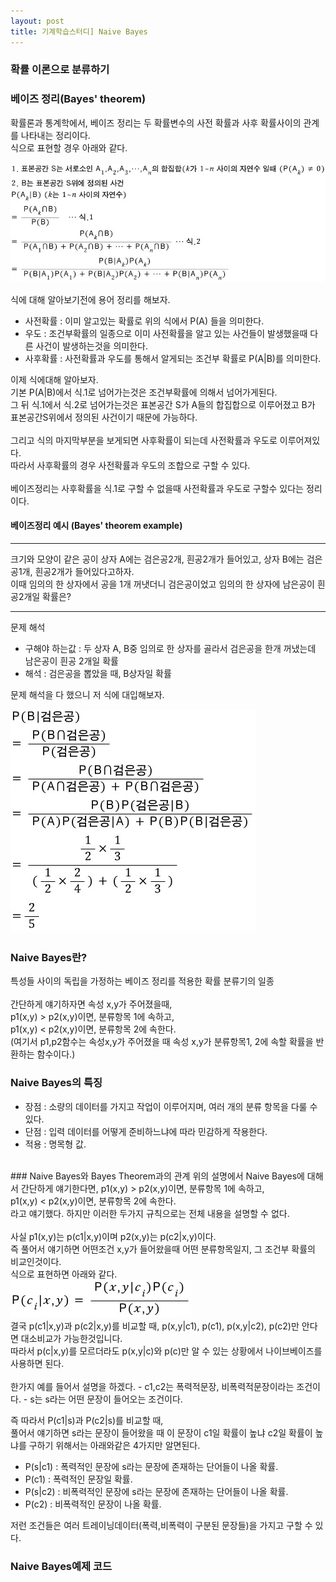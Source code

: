 ```yaml
---
layout: post
title: 기계학습스터디] Naive Bayes
---
```


### 확률 이론으로 분류하기

### 베이즈 정리(Bayes' theorem)
확률론과 통계학에서, 베이즈 정리는 두 확률변수의 사전 확률과 사후 확률사이의 관계를 나타내는 정리이다.<br>
식으로 표현할 경우 아래와 같다.<br>
<br>
<img src="https://github.com/KimMinJoo/KimMinJoo.github.io/blob/master/images/BayesTheorem.jpg?raw=true"/>

식에 대해 알아보기전에 용어 정리를 해보자.<br>

- 사전확률 : 이미 알고있는 확률로 위의 식에서 P(A) 들을 의미한다.
- 우도 : 조건부확률의 일종으로 이미 사전확률을 알고 있는 사건들이 발생했을때 다른 사건이 발생하는것을 의미한다.
- 사후확률 : 사전확률과 우도를 통해서 알게되는 조건부 확률로 P(A|B)를 의미한다.

이제 식에대해 알아보자.<br>
기본 P(A|B)에서 식.1로 넘어가는것은 조건부확률에 의해서 넘어가게된다.<br>
그 뒤 식.1에서 식.2로 넘어가는것은 표본공간 S가 A들의 합집합으로 이루어졌고 B가 표본공간S위에서 정의된 사건이기 때문에 가능하다.<br>
<br>
그리고 식의 마지막부분을 보게되면 사후확률이 되는데 사전확률과 우도로 이루어져있다.<br>
따라서 사후확률의 경우 사전확률과 우도의 조합으로 구할 수 있다.<br>
<br>
베이즈정리는 사후확률을 식.1로 구할 수 없을때 사전확률과 우도로 구할수 있다는 정리이다.<br>

#### 베이즈정리 예시 (Bayes' theorem example)
<hr>
크기와 모양이 같은 공이 상자 A에는 검은공2개, 흰공2개가 들어있고, 상자 B에는 검은공1개, 흰공2개가 들어있다고하자.<br>
이때 임의의 한 상자에서 공을 1개 꺼냇더니 검은공이었고 임의의 한 상자에 남은공이 흰공2개일 확률은?
<hr>
문제 해석<br>

- 구해야 하는값 : 두 상자 A, B중 임의로 한 상자를 골라서 검은공을 한개 꺼냈는데 남은공이 흰공 2개일 확률<br>
- 해석 : 검은공을 뽑았을 때, B상자일 확률 

문제 해석을 다 했으니 저 식에 대입해보자.

<img src="https://github.com/KimMinJoo/KimMinJoo.github.io/blob/master/images/BayesTheoremExample.jpg?raw=true"/>


### Naive Bayes란?
특성들 사이의 독립을 가정하는 베이즈 정리를 적용한 확률 분류기의 일종<br>
<br>
간단하게 얘기하자면 속성 x,y가 주어졌을때, <br>
p1(x,y) > p2(x,y)이면, 분류항목 1에 속하고,<br>
p1(x,y) < p2(x,y)이면, 분류항목 2에 속한다.<br>
(여기서 p1,p2함수는 속성x,y가 주어졌을 때 속성 x,y가 분류항목1, 2에 속할 확률을 반환하는 함수이다.)<br>

### Naive Bayes의 특징
- 장점 : 소량의 데이터를 가지고 작업이 이루어지며, 여러 개의 분류 항목을 다룰 수 있다.
- 단점 : 입력 데이터를 어떻게 준비하느냐에 따라 민감하게 작용한다.
- 적용 : 명목형 값. 
<br>
### Naive Bayes와 Bayes Theorem과의 관계
위의 설명에서 Naive Bayes에 대해서 간단하게 얘기한다면,
p1(x,y) > p2(x,y)이면, 분류항목 1에 속하고,<br>
p1(x,y) < p2(x,y)이면, 분류항목 2에 속한다.<br>
라고 얘기했다. 하지만 이러한 두가지 규칙으로는 전체 내용을 설명할 수 없다.<br>
<br>
사실 p1(x,y)는 p(c1|x,y)이며 p2(x,y)는 p(c2|x,y)이다.<br>
즉 풀어서 얘기하면 어떤조건 x,y가 들어왔을때 어떤 분류항목일지, 그 조건부 확률의 비교인것이다.<br>
식으로 표현하면 아래와 같다.<br>
<img src="https://github.com/KimMinJoo/KimMinJoo.github.io/blob/master/images/NaiveBayes%EA%B7%9C%EC%B9%99.jpg?raw=true"/>
<br>
결국 p(c1|x,y)과 p(c2|x,y)를 비교할 때, p(x,y|c1), p(c1), p(x,y|c2), p(c2)만 안다면 대소비교가 가능한것입니다.<br>
따라서 p(c|x,y)를 모르더라도 p(x,y|c)와 p(c)만 알 수 있는 상황에서 나이브베이즈를 사용하면 된다.<br>
<br>
한가지 예를 들어서 설명을 하겠다.
- c1,c2는 폭력적문장, 비폭력적문장이라는 조건이다.
- s는 s라는 어떤 문장이 들어오는 조건이다.

즉 따라서 P(c1|s)과 P(c2|s)를 비교할 때,<br>
풀어서 얘기하면 s라는 문장이 들어왔을 때 이 문장이 c1일 확률이 높냐 c2일 확률이 높냐를 구하기 위해서는 아래와같은 4가지만 알면된다.<br>
- P(s|c1) : 폭력적인 문장에 s라는 문장에 존재하는 단어들이 나올 확률.
- P(c1) : 폭력적인 문장일 확률.
- P(s|c2) : 비폭력적인 문장에 s라는 문장에 존재하는 단어들이 나올 확률.
- P(c2) : 비폭력적인 문장이 나올 확률.

저런 조건들은 여러 트레이닝데이터(폭력,비폭력이 구분된 문장들)을 가지고 구할 수 있다.

### Naive Bayes예제 코드